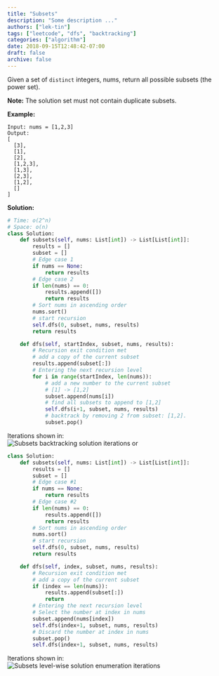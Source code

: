 ```yaml
---
title: "Subsets"
description: "Some description ..."
authors: ["lek-tin"]
tags: ["leetcode", "dfs", "backtracking"]
categories: ["algorithm"]
date: 2018-09-15T12:48:42-07:00
draft: false
archive: false
---
```

Given a set of `distinct` integers, nums, return all possible subsets (the power set).

**Note:** The solution set must not contain duplicate subsets.

**Example:**
```
Input: nums = [1,2,3]
Output:
[
  [3],
  [1],
  [2],
  [1,2,3],
  [1,3],
  [2,3],
  [1,2],
  []
]
```
**Solution:**
```python
# Time: o(2^n)
# Space: o(n)
class Solution:
    def subsets(self, nums: List[int]) -> List[List[int]]:
        results = []
        subset = []
        # Edge case 1
        if nums == None:
            return results
        # Edge case 2
        if len(nums) == 0:
            results.append([])
            return results
        # Sort nums in ascending order
        nums.sort()
        # start recursion
        self.dfs(0, subset, nums, results)
        return results

    def dfs(self, startIndex, subset, nums, results):
        # Recursion exit condition met
        # add a copy of the current subset
        results.append(subset[:])
        # Entering the next recursion level
        for i in range(startIndex, len(nums)):
            # add a new number to the current subset
            # [1] -> [1,2]
            subset.append(nums[i])
            # find all subsets to append to [1,2]
            self.dfs(i+1, subset, nums, results)
            # backtrack by removing 2 from subset: [1,2].
            subset.pop()
```
Iterations shown in:  
![Subsets backtracking solution iterations](/img/post/subsets-backtracking.jpg)
or
```python
class Solution:
    def subsets(self, nums: List[int]) -> List[List[int]]:
        results = []
        subset = []
        # Edge case #1
        if nums == None:
            return results
        # Edge case #2
        if len(nums) == 0:
            results.append([])
            return results
        # Sort nums in ascending order
        nums.sort()
        # start recursion
        self.dfs(0, subset, nums, results)
        return results

    def dfs(self, index, subset, nums, results):
        # Recursion exit condition met
        # add a copy of the current subset
        if (index == len(nums)):
            results.append(subset[:])
            return
        # Entering the next recursion level
        # Select the number at index in nums
        subset.append(nums[index])
        self.dfs(index+1, subset, nums, results)
        # Discard the number at index in nums
        subset.pop()
        self.dfs(index+1, subset, nums, results)
```
Iterations shown in:  
![Subsets level-wise solution enumeration iterations](/img/post/subsets-level-wise-enumeration.jpg)